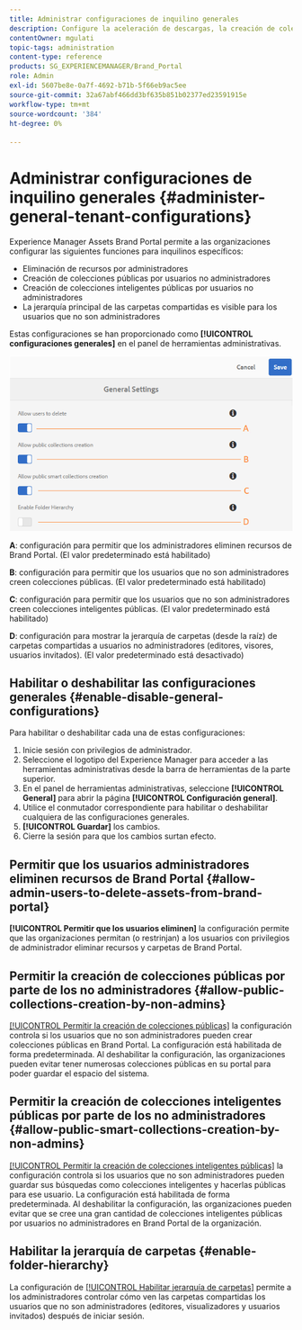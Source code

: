 ```yaml
---
title: Administrar configuraciones de inquilino generales
description: Configure la aceleración de descargas, la creación de colecciones inteligentes públicas y la creación de colecciones públicas, y habilite a los usuarios administradores para eliminar recursos en los inquilinos.
contentOwner: mgulati
topic-tags: administration
content-type: reference
products: SG_EXPERIENCEMANAGER/Brand_Portal
role: Admin
exl-id: 5607be8e-0a7f-4692-b71b-5f66eb9ac5ee
source-git-commit: 32a67abf466dd3bf635b851b02377ed23591915e
workflow-type: tm+mt
source-wordcount: '384'
ht-degree: 0%

---
```


# Administrar configuraciones de inquilino generales {#administer-general-tenant-configurations}

Experience Manager Assets Brand Portal permite a las organizaciones configurar las siguientes funciones para inquilinos específicos:

* Eliminación de recursos por administradores
* Creación de colecciones públicas por usuarios no administradores
* Creación de colecciones inteligentes públicas por usuarios no administradores
* La jerarquía principal de las carpetas compartidas es visible para los usuarios que no son administradores

Estas configuraciones se han proporcionado como **[!UICONTROL configuraciones generales]** en el panel de herramientas administrativas.

![](assets/general-config.png)

**A**: configuración para permitir que los administradores eliminen recursos de Brand Portal. (El valor predeterminado está habilitado)

**B**: configuración para permitir que los usuarios que no son administradores creen colecciones públicas. (El valor predeterminado está habilitado)

**C**: configuración para permitir que los usuarios que no son administradores creen colecciones inteligentes públicas. (El valor predeterminado está habilitado)

**D**: configuración para mostrar la jerarquía de carpetas (desde la raíz) de carpetas compartidas a usuarios no administradores (editores, visores, usuarios invitados). (El valor predeterminado está desactivado)

## Habilitar o deshabilitar las configuraciones generales {#enable-disable-general-configurations}

Para habilitar o deshabilitar cada una de estas configuraciones:

1. Inicie sesión con privilegios de administrador.
1. Seleccione el logotipo del Experience Manager para acceder a las herramientas administrativas desde la barra de herramientas de la parte superior.
1. En el panel de herramientas administrativas, seleccione **[!UICONTROL General]** para abrir la página **[!UICONTROL Configuración general]**.
1. Utilice el conmutador correspondiente para habilitar o deshabilitar cualquiera de las configuraciones generales.
1. **[!UICONTROL Guardar]** los cambios.
1. Cierre la sesión para que los cambios surtan efecto.

## Permitir que los usuarios administradores eliminen recursos de Brand Portal {#allow-admin-users-to-delete-assets-from-brand-portal}

**[!UICONTROL Permitir que los usuarios eliminen]** la configuración permite que las organizaciones permitan (o restrinjan) a los usuarios con privilegios de administrador eliminar recursos y carpetas de Brand Portal.

## Permitir la creación de colecciones públicas por parte de los no administradores {#allow-public-collections-creation-by-non-admins}

[[!UICONTROL Permitir la creación de colecciones públicas]](../using/brand-portal-share-collection.md#main-pars-text-1915052376) la configuración controla si los usuarios que no son administradores pueden crear colecciones públicas en Brand Portal. La configuración está habilitada de forma predeterminada. Al deshabilitar la configuración, las organizaciones pueden evitar tener numerosas colecciones públicas en su portal para poder guardar el espacio del sistema.

## Permitir la creación de colecciones inteligentes públicas por parte de los no administradores {#allow-public-smart-collections-creation-by-non-admins}

[[!UICONTROL Permitir la creación de colecciones inteligentes públicas]](../using/brand-portal-searching.md#main-pars-header-500620467) la configuración controla si los usuarios que no son administradores pueden guardar sus búsquedas como colecciones inteligentes y hacerlas públicas para ese usuario. La configuración está habilitada de forma predeterminada. Al deshabilitar la configuración, las organizaciones pueden evitar que se cree una gran cantidad de colecciones inteligentes públicas por usuarios no administradores en Brand Portal de la organización.

<!-- 
## Allow download acceleration {#allow-download-acceleration}

[[!UICONTROL Allow download acceleration]](../using/accelerated-download.md) configuration lets the organizations to allow accelerated downloads of assets from Brand Portal and shared links, by integrating with IBM Aspera Connect that is an install-on-demand application. The application uses proprietary technology to remove TCP overheads.
-->

## Habilitar la jerarquía de carpetas {#enable-folder-hierarchy}

La configuración de [[!UICONTROL Habilitar jerarquía de carpetas]](../using/brand-portal-sharing-folders.md#non-admin-user-access-to-shared-folders) permite a los administradores controlar cómo ven las carpetas compartidas los usuarios que no son administradores (editores, visualizadores y usuarios invitados) después de iniciar sesión.
